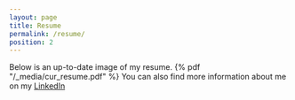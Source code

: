 ```yaml
---
layout: page
title: Resume
permalink: /resume/
position: 2
---
```


Below is an up-to-date image of my resume. 
{% pdf "/_media/cur_resume.pdf" %}
You can also find more information about me on my [LinkedIn](https://www.linkedin.com/in/alice-getmanchuk-198a6b197/)